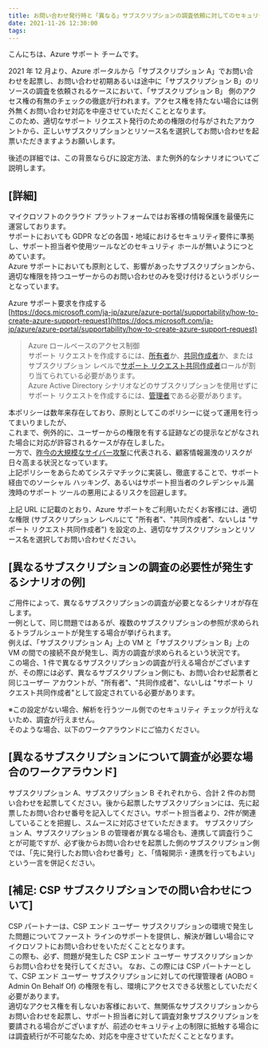 ```yaml
---
title: お問い合わせ発行時と「異なる」サブスクリプションの調査依頼に対してのセキュリティ チェックが強化されます
date: 2021-11-26 12:30:00
tags:
---
```


こんにちは、Azure サポート チームです。

2021 年 12 月より、Azure ポータルから「サブスクリプション A」でお問い合わせを起票し、お問い合わせ初期あるいは途中に「サブスクリプション B」のリソースの調査を依頼されるケースにおいて、「サブスクリプション B」 側のアクセス権の有無のチェックの徹底が行われます。アクセス権を持たない場合には例外無くお問い合わせ対応を中座させていただくこととなります。  
このため、適切なサポート リクエスト発行のための権限の付与がされたアカウントから、正しいサブスクリプションとリソース名を選択してお問い合わせを起票いただきますようお願いします。
 
後述の詳細では、この背景ならびに設定方法、また例外的なシナリオについてご説明します。

## [詳細]
マイクロソフトのクラウド プラットフォームではお客様の情報保護を最優先に運営しております。<br>サポートにおいても GDPR などの各国・地域におけるセキュリティ要件に準拠し、サポート担当者や使用ツールなどのセキュリティ ホールが無いようにつとめています。  
Azure サポートにおいても原則として、影響があったサブスクリプションから、適切な権限を持つユーザーからのお問い合わせのみを受け付けるというポリシーとなっています。

Azure サポート要求を作成する  
[https://docs.microsoft.com/ja-jp/azure/azure-portal/supportability/how-to-create-azure-support-request](https://docs.microsoft.com/ja-jp/azure/azure-portal/supportability/how-to-create-azure-support-request)

>Azure ロールベースのアクセス制御  
>サポート リクエストを作成するには、[所有者](https://docs.microsoft.com/ja-jp/azure/role-based-access-control/built-in-roles#owner)か、[共同作成者](https://docs.microsoft.com/ja-jp/azure/role-based-access-control/built-in-roles#contributor)か、またはサブスクリプション レベルで[サポート リクエスト共同作成者](https://docs.microsoft.com/ja-jp/azure/role-based-access-control/built-in-roles#support-request-contributor)ロールが割り当てられている必要があります。  
>Azure Active Directory シナリオなどのサブスクリプションを使用せずにサポート リクエストを作成するには、[管理者](https://docs.microsoft.com/ja-jp/azure/active-directory/roles/permissions-reference)である必要があります。
 
本ポリシーは数年来存在しており、原則としてこのポリシーに従って運用を行ってまいりましたが、<br>これまで、例外的に、ユーザーからの権限を有する証跡などの提示などがなされた場合に対応が許容されるケースが存在しました。<br>一方で、[昨今の大規模なサイバー攻撃](https://blogs.microsoft.com/on-the-issues/2021/10/24/new-activity-from-russian-actor-nobelium/)に代表される、顧客情報漏洩のリスクが日々高まる状況となっています。<br>上記ポリシーをあらためてシステマチックに実装し、徹底することで、サポート経由でのソーシャル ハッキング、あるいはサポート担当者のクレデンシャル漏洩時のサポート ツールの悪用によるリスクを回避します。

上記 URL に記載のとおり、Azure サポートをご利用いただくお客様には、適切な権限 (サブスクリプション レベルにて "所有者"、"共同作成者"、ないしは "サポート リクエスト共同作成者") を設定の上、適切なサブスクリプションとリソース名を選択してお問い合わせください。

## [異なるサブスクリプションの調査の必要性が発生するシナリオの例]
ご用件によって、異なるサブスクリプションの調査が必要となるシナリオが存在します。<br>一例として、同じ問題ではあるが、複数のサブスクリプションの参照が求められるトラブルシュートが発生する場合が挙げられます。<br>例えば、「サブスクリプション A」上の VM と「サブスクリプション B」上の VM の間での接続不良が発生し、両方の調査が求められるという状況です。  
この場合、1 件で異なるサブスクリプションの調査が行える場合がございますが、その際には必ず、異なるサブスクリプション側にも、お問い合わせ起票者と同じユーザー アカウントが、"所有者"、"共同作成者"、ないしは "サポート リクエスト共同作成者"として設定されている必要があります。
 
※この設定がない場合、解析を行うツール側でのセキュリティ チェックが行えないため、調査が行えません。<br>そのような場合、以下のワークアラウンドにご協力ください。
 
## [異なるサブスクリプションについて調査が必要な場合のワークアラウンド]
サブスクリプション A、サブスクリプション B それぞれから、合計 2 件のお問い合わせを起票してください。後から起票したサブスクリプションには、先に起票したお問い合わせ番号を記入してください。サポート担当者より、2件が関連していることを把握し、スムースに対応させていただきます。
サブスクリプション A、サブスクリプション B の管理者が異なる場合も、連携して調査行うことが可能ですが、必ず後からお問い合わせを起票した側のサブスクリプション側では、「先に発行したお問い合わせ番号」と、「情報開示・連携を行ってもよい」という一言を併記ください。
 
## [補足: CSP サブスクリプションでの問い合わせについて]
CSP パートナーは、CSP エンド ユーザー サブスクリプションの環境で発生した問題についてファースト ラインのサポートを提供し、解決が難しい場合にマイクロソフトにお問い合わせをいただくこととなります。<br>この際も、必ず、問題が発生した CSP エンド ユーザー サブスクリプションからお問い合わせを発行してください。
なお、この際には CSP パートナーとして、CSP エンド ユーザー サブスクリプションに対しての代理管理者 (AOBO = Admin On Behalf Of) の権限を有し、環境にアクセスできる状態としていただく必要があります。  
適切なアクセス権を有しないお客様において、無関係なサブスクリプションからお問い合わせを起票し、サポート担当者に対して調査対象サブスクリプションを要請される場合がございますが、前述のセキュリティ上の制限に抵触する場合には調査続行が不可能なため、対応を中座させていただくこととなります。
